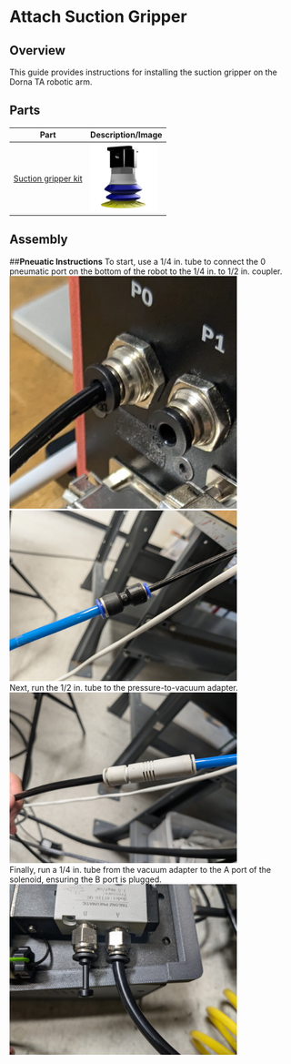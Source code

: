 # **Attach Suction Gripper**

## **Overview**
This guide provides instructions for installing the suction gripper on the Dorna TA robotic arm.

## **Parts**

| **Part** | **Description/Image** |
|---|---|
| [Suction gripper kit](https://dorna.ai/grippers/suction-gripper-kit/) |  <img src="./Assets/Images/68747470733a2f2f692e696d6775722e636f6d2f6b4d376b7a46632e706e67.png" alt="Pneumatic Tubing" width="120"/> |

## **Assembly**

##**Pneuatic Instructions**
To start, use a 1/4 in. tube to connect the 0 pneumatic port on the bottom of the robot to the 1/4 in. to 1/2 in. coupler.
<br/> <img src="./Assets/Images/68747470733a2f2f692e696d6775722e636f6d2f703279533569642e6a706567.jpg" alt="Pneumatic Tubing" width="400"/>
<br/> <img src="./Assets/Images/68747470733a2f2f692e696d6775722e636f6d2f57674c397a34672e6a706567.jpg" alt="Pneumatic Tubing" width="400"/>
<br/> Next, run the 1/2 in. tube to the pressure-to-vacuum adapter.
<br/> <img src="./Assets/Images/68747470733a2f2f692e696d6775722e636f6d2f4b4c62424839572e6a706567.jpg" alt="Pneumatic Tubing" width="400"/>
<br/> Finally, run a 1/4 in. tube from the vacuum adapter to the A port of the solenoid, ensuring the B port is plugged.
<br/> <img src="./Assets/Images/68747470733a2f2f692e696d6775722e636f6d2f38364b5a3766472e6a706567.jpg" alt="Pneumatic Tubing" width="400"/>
<br/>
